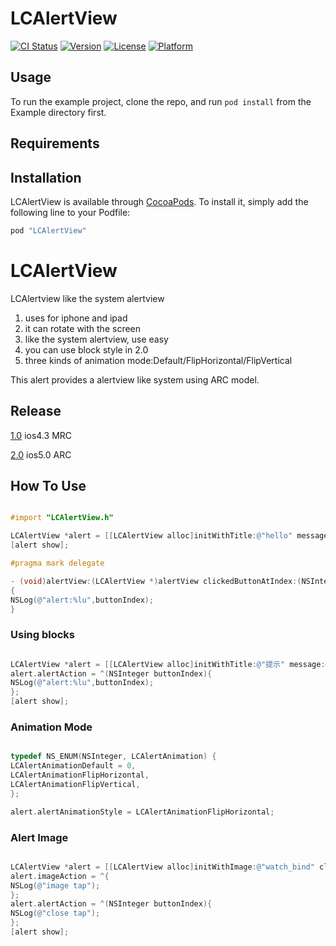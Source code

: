 # LCAlertView

[![CI Status](http://img.shields.io/travis/xulicheng/LCAlertView.svg?style=flat)](https://travis-ci.org/xulicheng/LCAlertView)
[![Version](https://img.shields.io/cocoapods/v/LCAlertView.svg?style=flat)](http://cocoapods.org/pods/LCAlertView)
[![License](https://img.shields.io/cocoapods/l/LCAlertView.svg?style=flat)](http://cocoapods.org/pods/LCAlertView)
[![Platform](https://img.shields.io/cocoapods/p/LCAlertView.svg?style=flat)](http://cocoapods.org/pods/LCAlertView)

## Usage

To run the example project, clone the repo, and run `pod install` from the Example directory first.

## Requirements

## Installation

LCAlertView is available through [CocoaPods](http://cocoapods.org). To install
it, simply add the following line to your Podfile:

```ruby
pod "LCAlertView"
```


LCAlertView
=========
LCAlertview like the system alertview

1. uses for iphone and ipad
2. it can rotate with the screen
3. like the system alertview, use easy
4. you can use block style in 2.0
5. three kinds of animation mode:Default/FlipHorizontal/FlipVertical

This alert provides a alertview like system using ARC model.

Release
----------
[1.0](https://github.com/dudongdaoqi/LCAlertView/tree/1.0) ios4.3 MRC

[2.0](https://github.com/dudongdaoqi/LCAlertView/releases/tag/v2.0) ios5.0 ARC

How To Use
----------

```objective-c

#import "LCAlertView.h"

LCAlertView *alert = [[LCAlertView alloc]initWithTitle:@"hello" message:@"are you ready" delegate:self cancelButtonTitle:@"cancle" otherButtonTitles:@"sure",nil];
[alert show]; 

#pragma mark delegate

- (void)alertView:(LCAlertView *)alertView clickedButtonAtIndex:(NSInteger)buttonIndex
{
NSLog(@"alert:%lu",buttonIndex);
}
```

### Using blocks

```objective-c

LCAlertView *alert = [[LCAlertView alloc]initWithTitle:@"提示" message:@"网路不稳定" delegate:self cancelButtonTitle:@"取消" otherButtonTitles:@"确定",nil];
alert.alertAction = ^(NSInteger buttonIndex){
NSLog(@"alert:%lu",buttonIndex);
};
[alert show];
```

### Animation Mode

```objective-c

typedef NS_ENUM(NSInteger, LCAlertAnimation) {
LCAlertAnimationDefault = 0,
LCAlertAnimationFlipHorizontal,
LCAlertAnimationFlipVertical,
};

alert.alertAnimationStyle = LCAlertAnimationFlipHorizontal;

```

### Alert Image


```objective-c

LCAlertView *alert = [[LCAlertView alloc]initWithImage:@"watch_bind" closeImage:@"confirm_delete" delegate:self];
alert.imageAction = ^{
NSLog(@"image tap");
};
alert.alertAction = ^(NSInteger buttonIndex){
NSLog(@"close tap");
};
[alert show];

```

